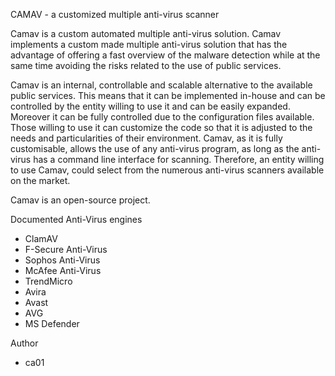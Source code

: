 CAMAV - a customized multiple anti-virus scanner



Camav is a custom automated multiple anti-virus solution. Camav implements a custom made multiple anti-virus solution that has the advantage of offering a fast overview of the malware detection while at the same time avoiding the risks related to the use of public services.

Camav is an internal, controllable and scalable alternative to the available public services. This means that it can be implemented in-house and can be controlled by the entity willing to use it and can be easily expanded. Moreover it can be fully controlled due to the configuration files available. Those willing to use it can customize the code so that it is adjusted to the needs and particularities of their environment. Camav, as it is fully customisable, allows the use of any anti-virus program, as long as the anti-virus has a command line interface for scanning. Therefore, an entity willing to use Camav, could select from the numerous anti-virus scanners available on the market.

Camav is an open-source project.


Documented Anti-Virus engines


  * ClamAV
  * F-Secure Anti-Virus
  * Sophos Anti-Virus
  * McAfee Anti-Virus
  * TrendMicro
  * Avira
  * Avast
  * AVG
  * MS Defender
   

Author


  * ca01
